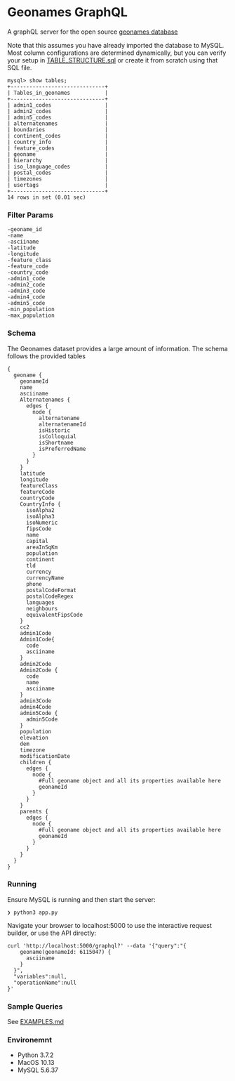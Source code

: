 # Geonames GraphQL

A graphQL server for the open source [geonames database](http://download.geonames.org/export/dump/)

Note that this assumes you have already imported the database to MySQL. Most column configurations are determined dynamically, but you can verify your setup in [TABLE_STRUCTURE.sql](docs/TABLE_STRUCTURE.sql) or create it from scratch using that SQL file.

```
mysql> show tables;
+------------------------------+
| Tables_in_geonames           |
+------------------------------+
| admin1_codes                 |
| admin2_codes                 |
| admin5_codes                 |
| alternatenames               |
| boundaries                   |
| continent_codes              |
| country_info                 |
| feature_codes                |
| geoname                      |
| hierarchy                    |
| iso_language_codes           |
| postal_codes                 |
| timezones                    |
| usertags                     |
+------------------------------+
14 rows in set (0.01 sec)
```

### Filter Params
```
-geoname_id
-name
-asciiname
-latitude
-longitude
-feature_class
-feature_code
-country_code
-admin1_code
-admin2_code
-admin3_code
-admin4_code
-admin5_code
-min_population
-max_population
```

### Schema
The Geonames dataset provides a large amount of information. The schema follows the provided tables
```
{
  geoname {
    geonameId
    name
    asciiname
    Alternatenames {
      edges {
        node {
          alternatename
          alternatenameId
          isHistoric
          isColloquial
          isShortname
          isPreferredName
        }
      }
    }
    latitude
    longitude
    featureClass
    featureCode
    countryCode
    CountryInfo {
      isoAlpha2
      isoAlpha3
      isoNumeric
      fipsCode
      name
      capital
      areaInSqKm
      population
      continent
      tld
      currency
      currencyName
      phone
      postalCodeFormat
      postalCodeRegex
      languages
      neighbours
      equivalentFipsCode
    }
    cc2
    admin1Code
    Admin1Code{
      code
      asciiname
    }
    admin2Code
    Admin2Code {
      code
      name
      asciiname
    }
    admin3Code
    admin4Code
    admin5Code {
      admin5Code
    }
    population
    elevation
    dem
    timezone
    modificationDate
    children {
      edges {
        node {
          #Full geoname object and all its properties available here
          geonameId
        }
      }
    }
    parents {
      edges {
        node {
          #Full geoname object and all its properties available here
          geonameId
        }
      }
    }
  }
}

```

### Running

Ensure MySQL is running and then start the server:
```
❯ python3 app.py
```

Navigate your browser to localhost:5000 to use the interactive request builder, or use the API directly:
```
curl 'http://localhost:5000/graphql?' --data '{"query":"{
    geoname(geonameId: 6115047) {
      asciiname
    }
  }",
  "variables":null,
  "operationName":null
}'
```

### Sample Queries

See [EXAMPLES.md](docs/EXAMPLES.md)

### Environemnt

* Python 3.7.2
* MacOS 10.13
* MySQL 5.6.37

